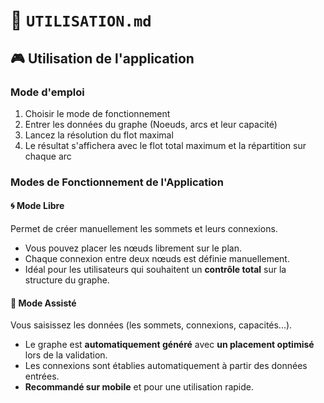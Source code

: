 # 🧪 `UTILISATION.md`

## 🎮 Utilisation de l'application

### Mode d'emploi

1. Choisir le mode de fonctionnement
2. Entrer les données du graphe (Noeuds, arcs et leur capacité)
3. Lancez la résolution du flot maximal
4. Le résultat s'affichera avec le flot total maximum et la répartition sur chaque arc

### Modes de Fonctionnement de l'Application

#### 🌀 Mode Libre

Permet de créer manuellement les sommets et leurs connexions.

- Vous pouvez placer les nœuds librement sur le plan.
- Chaque connexion entre deux nœuds est définie manuellement.
- Idéal pour les utilisateurs qui souhaitent un **contrôle total** sur la structure du graphe.

#### 🤖 Mode Assisté

Vous saisissez les données (les sommets, connexions, capacités...).

- Le graphe est **automatiquement généré** avec **un placement optimisé** lors de la validation.
- Les connexions sont établies automatiquement à partir des données entrées.
- **Recommandé sur mobile** et pour une utilisation rapide.